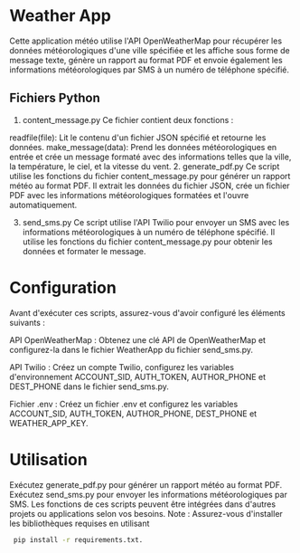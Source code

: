 # Weather App

Cette application météo utilise l'API OpenWeatherMap pour récupérer les données météorologiques d'une ville spécifiée et les affiche sous forme de message texte, génère un rapport au format PDF et envoie également les informations météorologiques par SMS à un numéro de téléphone spécifié.

## Fichiers Python

1. content_message.py
Ce fichier contient deux fonctions :

readfile(file): Lit le contenu d'un fichier JSON spécifié et retourne les données.
make_message(data): Prend les données météorologiques en entrée et crée un message formaté avec des informations telles que la ville, la température, le ciel, et la vitesse du vent.
2. generate_pdf.py
Ce script utilise les fonctions du fichier content_message.py pour générer un rapport météo au format PDF. Il extrait les données du fichier JSON, crée un fichier PDF avec les informations météorologiques formatées et l'ouvre automatiquement.

3. send_sms.py
Ce script utilise l'API Twilio pour envoyer un SMS avec les informations météorologiques à un numéro de téléphone spécifié. Il utilise les fonctions du fichier content_message.py pour obtenir les données et formater le message.

# Configuration

Avant d'exécuter ces scripts, assurez-vous d'avoir configuré les éléments suivants :

API OpenWeatherMap : Obtenez une clé API de OpenWeatherMap et configurez-la dans le fichier WeatherApp du fichier send_sms.py.

API Twilio : Créez un compte Twilio, configurez les variables d'environnement ACCOUNT_SID, AUTH_TOKEN, AUTHOR_PHONE et DEST_PHONE dans le fichier send_sms.py.

Fichier .env : Créez un fichier .env et configurez les variables ACCOUNT_SID, AUTH_TOKEN, AUTHOR_PHONE, DEST_PHONE et WEATHER_APP_KEY.

# Utilisation

Exécutez generate_pdf.py pour générer un rapport météo au format PDF.
Exécutez send_sms.py pour envoyer les informations météorologiques par SMS.
Les fonctions de ces scripts peuvent être intégrées dans d'autres projets ou applications selon vos besoins.
Note : Assurez-vous d'installer les bibliothèques requises en utilisant
```bash
 pip install -r requirements.txt.

```
